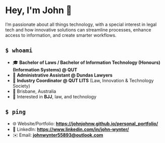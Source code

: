 # Hey, I'm John 👋

I’m passionate about all things technology, with a special interest in legal tech and how innovative solutions can streamline processes, enhance access to information, and create smarter workflows.

## `$ whoami`

* 🎓 **Bachelor of Laws / Bachelor of Information Technology (Honours) (Information Systems) @ QUT**
* 💼 **Administrative Assistant @ Dundas Lawyers**
* 🤝 **Industry Coordinator @ QUT LITS** (Law, Innovation & Technology Society)
* 📍 Brisbane, Australia
* 🥋 Interested in **BJJ**, law, and technology

## `$ ping`

* 🌐 Website/Portfolio: **https://johnjohnw.github.io/personal_portfolio/**
* 💼 LinkedIn: **https://www.linkedin.com/in/john-wynter/**
* ✉️ Email: **[johnwynter55893@outlook.com](mailto:johnwynter55893@outlook.com)**
